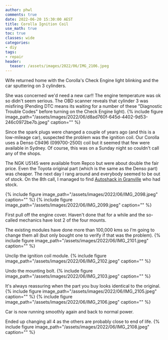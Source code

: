 ```yaml
---
author: phwl
comments: true
date: 2022-06-20 15:30:00 AEST
title: Corolla Ignition Coil
use_math: true
toc: true
classes: wide
categories:
- diy
tags:
- repair
header:
  teaser: /assets/images/2022/06/IMG_2106.jpeg
---
```


Wife returned home with the Corolla's Check Engine light blinking and
the car sputtering on 3 cylinders. 

She was concerned we'd need a new car!!
The engine temperature was ok so didn't seem serious.
The OBD scanner reveals that cylinder 3 was misfiring
(Pending DTC means its waiting for a number of these
"Diagnostic Trouble Codes" before turning on the Check Engine light). 
{% include figure image_path="/assets/images/2022/06/d8ad760f-645d-4402-9d53-246c0972be7b.jpeg" caption="" %}

Since the spark plugs were changed a couple of years ago (and this
is a low-mileage car), suspected the problem was the ignition coil.
Our Corolla uses a Denso C9496 (099700-2500) coil but it seemed that few
were available in Sydney. Of course, this was on a Sunday night so 
couldn't call any of the shops.

The NGK U5145 were available from Repco but were about double
the fair price. Even the Toyota original part (which is the same as the 
Denso part) was cheaper.
The next day I rang around and everybody seemed to be out of stock.
On the 8th call, I managed to find [Autoshack in
Granville](https://goo.gl/maps/MnpPLmhir7jEcZMN9) who had stock.

{% include figure image_path="/assets/images/2022/06/IMG_2098.jpeg" caption="" %}
{% include figure image_path="/assets/images/2022/06/IMG_2099.jpeg" caption="" %}

First pull off the engine cover. Haven't done that for a while and
the so-called mechanics have lost 2 of the four mounts.

The existing modules have done more than 100,000 kms so I'm going
to change them all (but only bought one to verify if that was the
problem).
{% include figure image_path="/assets/images/2022/06/IMG_2101.jpeg" caption="" %}

Unclip the ignition coil module.
{% include figure image_path="/assets/images/2022/06/IMG_2102.jpeg" caption="" %}

Undo the mounting bolt.
{% include figure image_path="/assets/images/2022/06/IMG_2103.jpeg" caption="" %}

It's always reassuring when the part you buy looks identical to the 
original.
{% include figure image_path="/assets/images/2022/06/IMG_2105.jpeg" caption="" %}
{% include figure image_path="/assets/images/2022/06/IMG_2106.jpeg" caption="" %}

Car is now running smoothly again and back to normal power.

Ended up changing all 4 as the others are probably close to end of life.
{% include figure image_path="/assets/images/2022/06/IMG_2108.jpeg" caption="" %}

